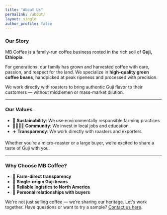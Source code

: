```yaml
---
title: "About Us"
permalink: /about/
layout: single
author_profile: false
---
```


### Our Story

MB Coffee is a family-run coffee business rooted in the rich soil of **Guji, Ethiopia**.

For generations, our family has grown and harvested coffee with care, passion, and respect for the land. We specialize in **high-quality green coffee beans**, handpicked at peak ripeness and processed with precision.

We work directly with roasters to bring authentic Guji flavor to their customers — without middlemen or mass-market dilution.

---

### Our Values

- 🌱 **Sustainability**: We use environmentally responsible farming practices
- 👨‍👩‍👧‍👦 **Community**: We invest in local jobs and education
- ✈️ **Transparency**: We work directly with roasters and exporters

Whether you’re a micro-roaster or a large buyer, we’re excited to share a taste of Guji with you.

---

### Why Choose MB Coffee?

- 🌱 **Farm-direct transparency**
- 🫘 **Single-origin Guji beans**
- 🛬 **Reliable logistics to North America**
- 🤝 **Personal relationships with buyers**

We're not just selling coffee — we’re sharing our heritage. Let's work together.
Have questions or want to try a sample? [Contact us here](/contact/).

